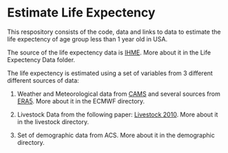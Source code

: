# Estimate Life Expectency

This respository consists of the code, data and links to data to estimate the life expectency of age group less than 1 year old in USA.  

The source of the life expectency data is [IHME](https://ghdx.healthdata.org/record/ihme-data/united-states-causes-death-life-expectancy-by-county-race-ethnicity-2000-2019). More about it in the Life Expectency Data folder.

The life expectency is estimated using a set of variables from 3 different different sources of data:

1. Weather and Meteorological data from  [CAMS](https://ads.atmosphere.copernicus.eu/cdsapp#!/dataset/cams-global-reanalysis-eac4?tab=overview) and several sources from [ERA5](https://cds.climate.copernicus.eu/cdsapp#!/search?type=dataset&text=ERA5). More about it in the ECMWF directory.

2. Livestock Data from the following paper: [Livestock 2010](https://www.nature.com/articles/sdata2018227). More about it in the livestock directory. 

3. Set of demographic data from ACS. More about it in the demographic directory.


